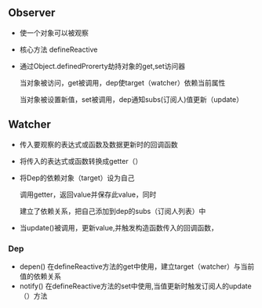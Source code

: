 ## Observer

- 使一个对象可以被观察

- 核心方法 defineReactive

- 通过Object.definedProrerty劫持对象的get,set访问器

  当对象被访问，get被调用，dep使target（watcher）依赖当前属性

  当对象被设置新值，set被调用，dep通知subs(订阅人)值更新（update）

## Watcher

- 传入要观察的表达式或函数及数据更新时的回调函数
- 将传入的表达式或函数转换成getter（）

- 将Dep的依赖对象（target）设为自己

  调用getter，返回value并保存此value，同时

  建立了依赖关系，把自己添加到dep的subs（订阅人列表）中

- 当update()被调用，更新value,并触发构造函数传入的回调函数，

### Dep

- depen() 在defineReactive方法的get中使用，建立target（watcher）与当前值的依赖关系
- notify() 在defineReactive方法的set中使用,当值更新时触发订阅人的update（）方法